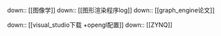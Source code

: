 down:: [[图像学]]
down:: [[图形渲染程序log]]
down:: [[graph_engine论文]]

down:: [[visual_studio下载 +opengl配置]]
down:: [[ZYNQ]]
